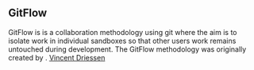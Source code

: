 ## GitFlow


GitFlow is is a collaboration methodology using git where the aim is to isolate work in individual sandboxes so that other users work remains untouched during development. The GitFlow methodology was originally created by . [Vincent Driessen](https://nvie.com/about/)